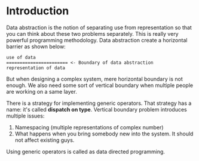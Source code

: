 # Introduction
Data abstraction is the notion of separating use from representation so that you can think about these two problems separately. This is really very powerful programming methodology. Data abstraction create a horizontal barrier as shown below:

    use of data
    ======================= <- Boundary of data abstraction
    representation of data

But when designing a complex system, mere horizontal boundary is not enough. We also need some sort of vertical boundary when multiple people are working on a same layer.

There is a strategy for implementing generic operators. That strategy has a name: it's called **dispatch on type**. Vertical boundary problem introduces multiple issues:
1. Namespacing (multiple representations of complex number)
2. What happens when you bring somebody new into the system. It should not affect existing guys.

Using generic operators is called as data directed programming.